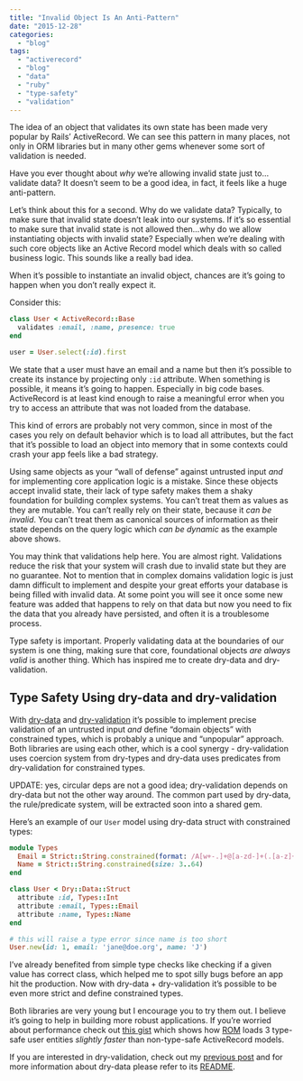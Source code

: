 ```yaml
---
title: "Invalid Object Is An Anti-Pattern"
date: "2015-12-28"
categories: 
  - "blog"
tags: 
  - "activerecord"
  - "blog"
  - "data"
  - "ruby"
  - "type-safety"
  - "validation"
---
```


The idea of an object that validates its own state has been made very popular by Rails’ ActiveRecord. We can see this pattern in many places, not only in ORM libraries but in many other gems whenever some sort of validation is needed.

Have you ever thought about _why_ we’re allowing invalid state just to…validate data? It doesn’t seem to be a good idea, in fact, it feels like a huge anti-pattern.

Let’s think about this for a second. Why do we validate data? Typically, to make sure that invalid state doesn’t leak into our systems. If it’s so essential to make sure that invalid state is not allowed then…why do we allow instantiating objects with invalid state? Especially when we’re dealing with such core objects like an Active Record model which deals with so called business logic. This sounds like a really bad idea.

When it’s possible to instantiate an invalid object, chances are it’s going to happen when you don’t really expect it.

Consider this:

```ruby
class User < ActiveRecord::Base
  validates :email, :name, presence: true
end

user = User.select(:id).first

```

We state that a user must have an email and a name but then it’s possible to create its instance by projecting only `:id` attribute. When something is possible, it means it’s going to happen. Especially in big code bases. ActiveRecord is at least kind enough to raise a meaningful error when you try to access an attribute that was not loaded from the database.

This kind of errors are probably not very common, since in most of the cases you rely on default behavior which is to load all attributes, but the fact that it’s possible to load an object into memory that in some contexts could crash your app feels like a bad strategy.

Using same objects as your “wall of defense” against untrusted input _and_ for implementing core application logic is a mistake. Since these objects accept invalid state, their lack of type safety makes them a shaky foundation for building complex systems. You can’t treat them as values as they are mutable. You can’t really rely on their state, because it _can be invalid_. You can’t treat them as canonical sources of information as their state depends on the query logic which _can be dynamic_ as the example above shows.

You may think that validations help here. You are almost right. Validations reduce the risk that your system will crash due to invalid state but they are no guarantee. Not to mention that in complex domains validation logic is just damn difficult to implement and despite your great efforts your database is being filled with invalid data. At some point you will see it once some new feature was added that happens to rely on that data but now you need to fix the data that you already have persisted, and often it is a troublesome process.

Type safety is important. Properly validating data at the boundaries of our system is one thing, making sure that core, foundational objects _are always valid_ is another thing. Which has inspired me to create dry-data and dry-validation.

## Type Safety Using dry-data and dry-validation

With [dry-data](https://github.com/dry-rb/dry-data) and [dry-validation](https://github.com/dry-rb/dry-validation) it’s possible to implement precise validation of an untrusted input _and_ define “domain objects” with constrained types, which is probably a unique and “unpopular” approach. Both libraries are using each other, which is a cool synergy - dry-validation uses coercion system from dry-types and dry-data uses predicates from dry-validation for constrained types.

UPDATE: yes, circular deps are not a good idea; dry-validation depends on dry-data but not the other way around. The common part used by dry-data, the rule/predicate system, will be extracted soon into a shared gem.

Here’s an example of our `User` model using dry-data struct with constrained types:

```ruby
module Types
  Email = Strict::String.constrained(format: /A[w+-.]+@[a-zd-]+(.[a-z]+)*.[a-z]+z/i)
  Name = Strict::String.constrained(size: 3..64)
end

class User < Dry::Data::Struct
  attribute :id, Types::Int
  attribute :email, Types::Email
  attribute :name, Types::Name
end

# this will raise a type error since name is too short
User.new(id: 1, email: 'jane@doe.org', name: 'J')
```

I’ve already benefited from simple type checks like checking if a given value has correct class, which helped me to spot silly bugs before an app hit the production. Now with dry-data + dry-validation it’s possible to be even more strict and define constrained types.

Both libraries are very young but I encourage you to try them out. I believe it’s going to help in building more robust applications. If you’re worried about performance check out [this gist](http://gist.github.com/solnic/58fade416fe80cf18df9) which shows how [ROM](https://github.com/rom-rb/rom) loads 3 type-safe user entities _slightly faster_ than non-type-safe ActiveRecord models.

If you are interested in dry-validation, check out my [previous post](/2015/12/07/introducing-dry-validation.html) and for more information about dry-data please refer to its [README](https://github.com/dry-rb/dry-data).
